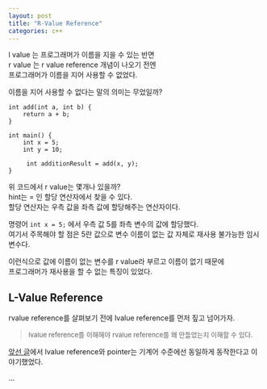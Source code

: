```yaml
---
layout: post
title: "R-Value Reference"
categories: c++
---
```


<!-- begin_excerpt -->

l value 는 프로그래머가 이름을 지을 수 있는 반면 <br>
r value 는 r value reference 개념이 나오기 전엔 <br> 
프로그래머가 이름을 지어 사용할 수 없었다.<br> 

<!-- end_excerpt -->

이름을 지어 사용할 수 없다는 말의 의미는 무었일까?

```
int add(int a, int b) {
    return a + b;
}

int main() {
    int x = 5;
    int y = 10;

     int additionResult = add(x, y);
}
```

위 코드에서 r value는 몇개나 있을까? <br> 
hint는 = 인 할당 연산자에서 찾을 수 있다. <br> 
할당 연산자는 우측 값을 좌측 값에 할당해주는 연산자이다. <br> 

명령어 `int x = 5;` 에서 우측 값 5를 좌측 변수의 값에 할당했다. <br> 
여기서 주목해야 할 점은 5란 값으로 변수 이름이 없는 값 자체로 재사용 불가능한 임시 변수다. <br> 

이런식으로 값에 이름이 없는 변수를 r value라 부르고 이름이 없기 때문에 <br> 프로그래머가 재사용을 할 수 없는 특징이 있었다.

## L-Value Reference

rvalue reference를 살펴보기 전에 lvalue reference를 먼저 짚고 넘어가자.

> <font size="2"> 
> lvalue reference를 이해해야 rvalue reference를 왜 만들었는지 이해할 수 있다.
> </font>

[앞선 글](../../../../language/2023/05/27/c++-ref-pointer.html)에서 lvalue  reference와 pointer는 기계어 수준에선 동일하게 동작한다고 이야기했었다.





...


